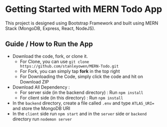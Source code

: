 # Getting Started with MERN Todo App

This project is designed using Bootstrap Framework and built using MERN Stack (MongoDB, Express, React, NodeJS).

## Guide / How to Run the App
- Download the code, fork, or clone it.
  - For Clone, you can use `git clone https://github.com/stanleyowen/MERN-Todo.git`
  - For Fork, you can simply tap **fork** in the top right
  - For Downloading the Code, simply click the code and hit on Download ZIP
- Download All Dependency :
  - For server side (in the backend directory) : Run `npm install`
  - For client side (in this directory) : Run `npm install`
- In the `backend` directory, create a file called `.env` and type `ATLAS_URI=` and store the MongoDB URI
- In the `client` side run `npm start` and in the `server` side or `backend` directory run `nodemon server`
